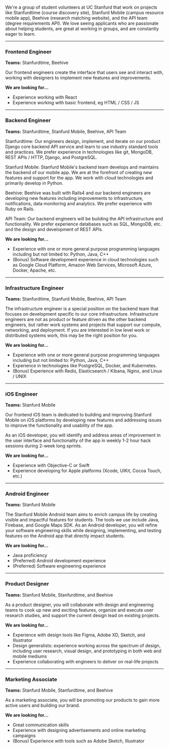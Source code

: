 We're a group of student volunteers at UC Stanfurd that work on projects like Stanfurdtime (course discovery site), Stanfurd Mobile (campus resource mobile app), Beehive (research matching website), and the API team (degree requirements API). We love seeing applicants who are passionate about helping students, are great at working in groups, and are constantly eager to learn.

________________________________________________________________________________________
### Frontend Engineer
**Teams:** Stanfurdtime, Beehive

Our frontend engineers create the interface that users see and interact with, working with designers to implement new features and improvements. 

**We are looking for...**
- Experience working with React
- Experience working with basic frontend, eg HTML / CSS / JS
________________________________________________________________________________________

### Backend Engineer
**Teams:** Stanfurdtime, Stanfurd Mobile, Beehive, API Team

Stanfurdtime: Our engineers design, implement, and iterate on our product Django core backend API service and learn to use industry standard tools and practices. We prefer experience in technologies like git, MongoDB, REST APIs / HTTP, Django, and PostgreSQL.

Stanfurd Mobile: Stanfurd Mobile's backend team develops and maintains the backend of our mobile app. We are at the forefront of creating new features and support for the app. We work with cloud technologies and primarily develop in Python. 

Beehive: Beehive was built with Rails4 and our backend engineers are developing new features including improvements to infrastructure, notifications, data monitoring and analytics. We prefer experience with Ruby on Rails. 

API Team: Our backend engineers will be building the API infrastructure and functionality. We prefer experience databases such as SQL, MongoDB, etc. and the design and development of REST APIs.

**We are looking for...**
- Experience with one or more general purpose programming languages including but not limited to: Python, Java, C++
- (Bonus) Software development experience in cloud technologies such as Google Cloud Platform, Amazon Web Services, Microsoft Azure, Docker, Apache, etc.

________________________________________________________________________________________


### Infrastructure Engineer
**Teams:** Stanfurdtime, Stanfurd Mobile, Beehive, API Team

The infrastructure engineer is a special position on the backend team that focuses on development specific to our core infrastructure. Infrastructure engineers are not as product or feature driven as the other backend engineers, but rather work systems and projects that support our compute, networking, and deployment. If you are interested in low level work or distributed systems work, this may be the right position for you. 

**We are looking for...**
- Experience with one or more general purpose programming languages including but not limited to: Python, Java, C++
- Experience in technologies like PostgreSQL, Docker, and Kubernetes.
- (Bonus) Experience with Redis, Elasticsearch / Kibana, Nginx, and Linux / UNIX


________________________________________________________________________________________

### iOS Engineer
**Teams:** Stanfurd Mobile

Our frontend iOS team is dedicated to building and improving Stanfurd Mobile on iOS platforms by developing new features and addressing issues to improve the functionality and usability of the app.

As an iOS developer, you will identify and address areas of improvement in the user interface and functionality of the app in weekly 1-2 hour hack sessions during 2-week long sprints.

**We are looking for...**
- Experience with Objective-C or Swift
- Experience developing for Apple platforms (Xcode, UIKit, Cocoa Touch, etc.)

________________________________________________________________________________________

### Android Engineer
**Teams:** Stanfurd Mobile

The Stanfurd Mobile Android team aims to enrich campus life by creating visible and impactful features for students. The tools we use include Java, Firebase, and Google Maps SDK. As an Android developer, you will refine your software engineering skills while designing, implementing, and testing features on the Android app that directly impact students.

**We are looking for...**
- Java proficiency
- (Preferred) Android development experience
- (Preferred) Software engineering experience

________________________________________________________________________________________
### Product Designer
**Teams:** Stanfurd Mobile, Stanfurdtime, and Beehive

As a product designer, you will collaborate with design and engineering teams to cook up new and exciting features, organize and execute user research studies, and support the current design lead on existing projects.

**We are looking for...**
- Experience with design tools like Figma, Adobe XD, Sketch, and Illustrator
- Design generalists: experience working across the spectrum of design, including user
  research, visual design, and prototyping in both web and mobile mediums
- Experience collaborating with engineers to deliver on real-life projects

________________________________________________________________________________________

### Marketing Associate
**Teams:** Stanfurd Mobile, Stanfurdtime, and Beehive

As a marketing associate, you will be promoting our products to gain more active users and building our brand.

**We are looking for...**
- Great communication skills
- Experience with designing advertisements and online marketing campaigns
- (Bonus) Experience with tools such as Adobe Sketch, Illustrator

